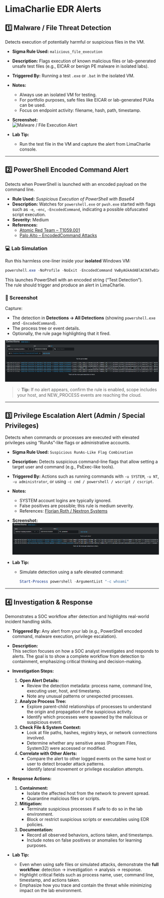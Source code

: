 # LimaCharlie EDR Alerts

## 1️⃣ Malware / File Threat Detection

Detects execution of potentially harmful or suspicious files in the VM.

- **Sigma Rule Used:** `malicious_file_execution`  
- **Description:** Flags execution of known malicious files or lab-generated unsafe test files (e.g., EICAR or benign PE malware in isolated labs).  
- **Triggered By:** Running a test `.exe` or `.bat` in the isolated VM.  

- **Notes:**  
  - Always use an isolated VM for testing.  
  - For portfolio purposes, safe files like EICAR or lab-generated PUAs can be used.  
  - Focus on endpoint activity: filename, hash, path, timestamp.  

- **Screenshot:**  
![Malware / File Execution Alert](04-Screenshots/LimaCharlie-EDR/Alerts/Malicious_File_Execution.png)

- **Lab Tip:**  
  - Run the test file in the VM and capture the alert from LimaCharlie console.  

---

## 2️⃣ PowerShell Encoded Command Alert

Detects when PowerShell is launched with an encoded payload on the command line.

- **Rule Used:** *Suspicious Execution of PowerShell with Base64*  
- **Description:** Watches for `powershell.exe` or `pwsh.exe` started with flags such as `-e`, `-enc`, `-EncodedCommand`, indicating a possible obfuscated script execution.  
- **Severity:** Medium  
- **References:**  
  - [Atomic Red Team – T1059.001](https://github.com/redcanaryco/atomic-red-team/blob/f339e7da7d05f6057fdfcdd3742bfcf365fee2a9/atomics/T1059.001/T1059.001.md#atomic-test-20---powershell-invoke-known-malicious-cmdlets)  
  - [Palo Alto – EncodedCommand Attacks](https://unit42.paloaltonetworks.com/unit42-pulling-back-the-curtains-on-encodedcommand-powershell-attacks/)

### 💻 Lab Simulation

Run this harmless one-liner inside your **isolated** Windows VM:

```powershell
powershell.exe -NoProfile -NoExit -EncodedCommand VwByAGkAdABlAC0ATwB1AHQAcAB1AHQAIAAiAFQAZQBzAHQAIABEAGUAdABlAGMAdABpAG8AbgAiAA==
```

This launches PowerShell with an encoded string (“Test Detection”).  
The rule should trigger and produce an alert in LimaCharlie.

### 📸 Screenshot

Capture:

- The detection in **Detections → All Detections** (showing `powershell.exe` and `-EncodedCommand`).
- The process tree or event details.
- Optionally, the rule page highlighting that it fired.

![PowerShell Encoded Command Alert](../04-Screenshots/LimaCharlie/Alerts/PowerShell_Encoded_Command_Alert.png)

> 💡 **Tip:** If no alert appears, confirm the rule is enabled, scope includes your host, and NEW_PROCESS events are reaching the cloud.



---

## 3️⃣ Privilege Escalation Alert (Admin / Special Privileges)

Detects when commands or processes are executed with elevated privileges using “RunAs”-like flags or administrative accounts.  

- **Sigma Rule Used:** `Suspicious RunAs-Like Flag Combination`  
- **Description:** Detects suspicious command-line flags that allow setting a target user and command (e.g., PsExec-like tools).  
- **Triggered By:** Actions such as running commands with `-u SYSTEM`, `-u NT`, `-u administrator`, or using `-c cmd / powershell / wscript / cscript`.  

- **Notes:**  
  - SYSTEM account logins are typically ignored.  
  - False positives are possible; this rule is medium severity.  
  - References: [Florian Roth / Nextron Systems](https://www.trendmicro.com/en_us/research/22/k/hack-the-real-box-apt41-new-subgroup-earth-longzhi.html)

- **Screenshot:**  
![Privilege Escalation Alert](../04-Screenshots/LimaCharlie/Alerts/Privilege_Escalation_Alert.png)

- **Lab Tip:**  
  - Simulate detection using a safe elevated command:  
    ```powershell
    Start-Process powershell -ArgumentList "-c whoami"
    ```

---

## 4️⃣ Investigation & Response

Demonstrates a SOC workflow after detection and highlights real-world incident handling skills.

- **Triggered By:** Any alert from your lab (e.g., PowerShell encoded command, malware execution, privilege escalation).

- **Description:**  
  This section focuses on how a SOC analyst investigates and responds to alerts. The goal is to show a complete workflow from detection to containment, emphasizing critical thinking and decision-making.

- **Investigation Steps:**  
  1. **Open Alert Details:**  
     - Review the detection metadata: process name, command line, executing user, host, and timestamp.  
     - Note any unusual patterns or unexpected processes.  
  2. **Analyze Process Tree:**  
     - Explore parent-child relationships of processes to understand the origin and propagation of the suspicious activity.  
     - Identify which processes were spawned by the malicious or suspicious event.  
  3. **Check File & System Context:**  
     - Look at file paths, hashes, registry keys, or network connections involved.  
     - Determine whether any sensitive areas (Program Files, System32) were accessed or modified.  
  4. **Correlate with Other Alerts:**  
     - Compare the alert to other logged events on the same host or user to detect broader attack patterns.  
     - Identify lateral movement or privilege escalation attempts.  

- **Response Actions:**  
  1. **Containment:**  
     - Isolate the affected host from the network to prevent spread.  
     - Quarantine malicious files or scripts.  
  2. **Mitigation:**  
     - Terminate suspicious processes if safe to do so in the lab environment.  
     - Block or restrict suspicious scripts or executables using EDR policies.  
  3. **Documentation:**  
     - Record all observed behaviors, actions taken, and timestamps.  
     - Include notes on false positives or anomalies for learning purposes.  

- **Lab Tip:**  
  - Even when using safe files or simulated attacks, demonstrate the **full workflow**: detection → investigation → analysis → response.  
  - Highlight critical fields such as process name, user, command line, timestamp, and actions taken.  
  - Emphasize how you trace and contain the threat while minimizing impact on the lab environment.


